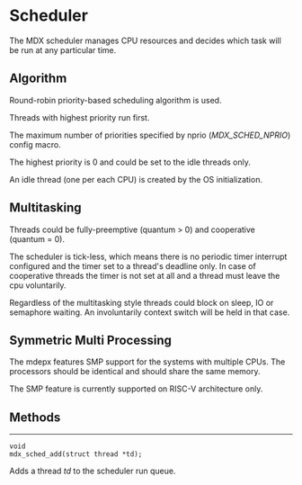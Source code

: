 # Scheduler

The MDX scheduler manages CPU resources and decides which task will be run at any particular time.

## Algorithm

Round-robin priority-based scheduling algorithm is used.

Threads with highest priority run first.

The maximum number of priorities specified by nprio (*MDX_SCHED_NPRIO*) config macro.

The highest priority is 0 and could be set to the idle threads only.

An idle thread (one per each CPU) is created by the OS initialization.

## Multitasking

Threads could be fully-preemptive (quantum > 0) and cooperative (quantum = 0).

The scheduler is tick-less, which means there is no periodic timer interrupt configured and the timer set to a thread's deadline only. In case of cooperative threads the timer is not set at all and a thread must leave the cpu voluntarily.

Regardless of the multitasking style threads could block on sleep, IO or semaphore waiting. An involuntarily context switch will be held in that case.

## Symmetric Multi Processing

The mdepx features SMP support for the systems with multiple CPUs. The processors should be identical and should share the same memory.

The SMP feature is currently supported on RISC-V architecture only.

## Methods

* * *
    void
    mdx_sched_add(struct thread *td);

Adds a thread *td* to the scheduler run queue.
